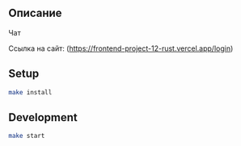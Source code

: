 ## Описание

Чат

Ссылка на сайт: (https://frontend-project-12-rust.vercel.app/login)


## Setup

```bash
make install
```

## Development

```bash
make start
```


